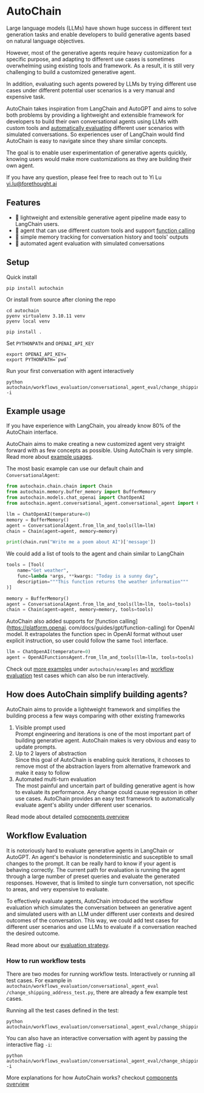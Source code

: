 # AutoChain

Large language models (LLMs) have shown huge success in different text generation tasks and
enable developers to build generative agents based on natural language objectives.

However, most of the generative agents require heavy customization for a specific purpose, and
adapting to different use cases is sometimes overwhelming using existing tools
and framework. As a result, it is still very challenging to build a customized generative agent.

In addition, evaluating such agents powered by LLMs by trying different use
cases under different potential user scenarios is a very manual and expensive task.

AutoChain takes inspiration from LangChain and AutoGPT and aims to solve
both problems by providing a lightweight and extensible framework
for developers to build their own conversational agents using LLMs with custom tools and
[automatically evaluating](#workflow-evaluation) different user scenarios with simulated
conversations. So experiences user of LangChain would find AutoChain is easy to navigate since
they share similar concepts.

The goal is to enable user experimentation of generative agents quickly, knowing users would
make more customizations as they are building their own agent.

If you have any question, please feel free to reach out to Yi Lu <yi.lu@forethought.ai>

## Features

- 🚀 lightweight and extensible generative agent pipeline made easy to LangChain users.
- 🔗 agent that can use different custom tools and
  support [function calling](https://platform.openai.com/docs/guides/gpt/function-calling)
- 💾 simple memory tracking for conversation history and tools' outputs
- 🤖 automated agent evaluation with simulated conversations

## Setup

Quick install

```shell
pip install autochain
```

Or install from source after cloning the repo

```shell
cd autochain
pyenv virtualenv 3.10.11 venv
pyenv local venv

pip install .
```

Set `PYTHONPATH` and `OPENAI_API_KEY`

```shell
export OPENAI_API_KEY=
export PYTHONPATH=`pwd`
```

Run your first conversation with agent interactively

```shell
python autochain/workflows_evaluation/conversational_agent_eval/change_shipping_address_test.py -i
```

## Example usage

If you have experience with LangChain, you already know 80% of the AutoChain interface.

AutoChain aims to make creating a new customized agent very straight forward with as few
concepts as possible. Using AutoChain is very simple.
Read more about [example usages](./examples.md).

The most basic example can use our default chain and `ConversationalAgent`:

```python
from autochain.chain.chain import Chain
from autochain.memory.buffer_memory import BufferMemory
from autochain.models.chat_openai import ChatOpenAI
from autochain.agent.conversational_agent.conversational_agent import ConversationalAgent

llm = ChatOpenAI(temperature=0)
memory = BufferMemory()
agent = ConversationalAgent.from_llm_and_tools(llm=llm)
chain = Chain(agent=agent, memory=memory)

print(chain.run("Write me a poem about AI")['message'])
```

We could add a list of tools to the agent and chain similar to LangChain

```python
tools = [Tool(
    name="Get weather",
    func=lambda *args, **kwargs: "Today is a sunny day",
    description="""This function returns the weather information"""
)]

memory = BufferMemory()
agent = ConversationalAgent.from_llm_and_tools(llm=llm, tools=tools)
chain = Chain(agent=agent, memory=memory, tools=tools)
```

AutoChain also added supports for [function calling](https://platform.openai.
com/docs/guides/gpt/function-calling)
for OpenAI model. It extrapolates the function spec in OpenAI format without user explicit
instruction, so user could follow the same `Tool` interface.

```python
llm = ChatOpenAI(temperature=0)
agent = OpenAIFunctionsAgent.from_llm_and_tools(llm=llm, tools=tools)
```

Check out [more examples](./examples.md) under `autochain/examples` and [workflow
evaluation](./workflow-evaluation.md) test cases which can also be run interactively.

## How does AutoChain simplify building agents?

AutoChain aims to provide a lightweight framework and simplifies the building process a few
ways comparing with other existing frameworks

1. Visible prompt used  
   Prompt engineering and iterations is one of the most important part of building generative
   agent. AutoChain makes is very obvious and easy to update prompts.
2. Up to 2 layers of abstraction  
   Since this goal of AutoChain is enabling quick iterations, it chooses to remove most of the
   abstraction layers from alternative framework and make it easy to follow
3. Automated multi-turn evaluation  
   The most painful and uncertain part of building generative agent is how to evaluate its
   performance. Any change could cause regression in other use cases. AutoChain provides an
   easy test framework to automatically evaluate agent's ability under different user scenarios.

Read mode about detailed [components overview](./components_overview.md)

## Workflow Evaluation

It is notoriously hard to evaluate generative agents in LangChain or AutoGPT. An agent's behavior
is nondeterministic and susceptible to small changes to the prompt. It can be really hard to
know if your agent is behaving correctly. The current path for evaluation is running the agent
through a large number of preset queries and evaluate the generated responses. However, that is
limited to single turn conversation, not specific to areas, and very expensive to evaluate.

To effectively evaluate agents, AutoChain introduced the workflow evaluation
which simulates the conversation between an generative agent and simulated users with an LLM under
different user contexts and desired outcomes of the conversation. This way, we could add test
cases for different user scenarios and use LLMs to evaluate if a conversation reached the desired
outcome.

Read more about our [evaluation strategy](./workflow-evaluation.md).

### How to run workflow tests

There are two modes for running workflow tests. Interactively or running all test cases.
For example in `autochain/workflows_evaluation/conversational_agent_eval
/change_shipping_address_test.py`, there are already a few example test cases.

Running all the test cases defined in the test:

```shell
python autochain/workflows_evaluation/conversational_agent_eval/change_shipping_address_test.py
```

You can also have an interactive conversation with agent by passing the interactive flag `-i`:

```shell
python autochain/workflows_evaluation/conversational_agent_eval/change_shipping_address_test.py -i
```

More explanations for how AutoChain works? checkout [components overview](./components_overview.md)
